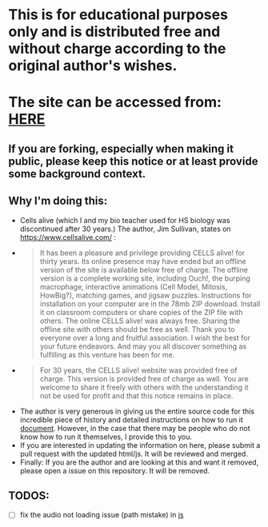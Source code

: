 # This is for educational purposes only and is distributed free and without charge according to the original author's wishes. 
# The site can be accessed from: [HERE](https://yutarour.github.io/cellsalive)
## If you are forking, especially when making it public, please keep this notice or at least provide some background context.

## Why I'm doing this:
- Cells alive (which I and my bio teacher used for HS biology was discontinued after 30 years.) The author, Jim Sullivan, states on https://www.cellsalive.com/ : 
- >It has been a pleasure and privilege providing CELLS alive! for thirty years. Its online presence may have ended but an offline version of the site is available below free of charge.
The offline version is a complete working site, including Ouch!, the burping macrophage, interactive animations (Cell Model, Mitosis, HowBig?), matching games, and jigsaw puzzles. Instructions for installation on your computer are in the 78mb ZIP download. Install it on classroom computers or share copies of the ZIP file with others. The online CELLS alive! was always free. Sharing the offline site with others should be free as well.
Thank you to everyone over a long and fruitful association. I wish the best for your future endeavors. And may you all discover something as fulfilling as this venture has been for me.
- >
  >For 30 years, the CELLS alive! website was provided free of charge. This version is provided free of charge as well. You are welcome to share it freely with others with the understanding it not be used for profit and that this notice remains in place.
  >
- The author is very generous in giving us the entire source code for this incredible piece of history and detailed instructions on how to run it [document](READ_ME_FIRST.rtf). However, in the case that there may be people who do not know how to run it themselves, I provide this to you.
- If you are interested in updating the information on here, please submit a pull request with the updated html/js. It will be reviewed and merged.
- Finally: If you are the author and are looking at this and want it removed, please open a issue on this repository. It will be removed.


## TODOS:
- [ ] fix the audio not loading issue (path mistake) in [js](./cellsalive_files/js/howbig.js)
